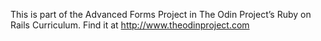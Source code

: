 
This is part of the Advanced Forms Project in The Odin Project’s Ruby on Rails Curriculum. Find it at http://www.theodinproject.com
